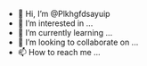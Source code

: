 - 👋 Hi, I’m @Plkhgfdsayuip
- 👀 I’m interested in ...
- 🌱 I’m currently learning ...
- 💞️ I’m looking to collaborate on ...
- 📫 How to reach me ...

<!---
Plkhgfdsayuip/Plkhgfdsayuip is a ✨ special ✨ repository because its `README.md` (this file) appears on your GitHub profile.
You can click the Preview link to take a look at your changes.
--->
